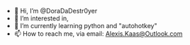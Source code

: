 - 👋 Hi, I’m @DoraDaDestr0yer
- 👀 I’m interested in, 
- 🌱 I’m currently learning python and "autohotkey"
- 📫 How to reach me, via email: Alexis.Kaas@Outlook.com

<!---
DoraDaDestr0yer/DoraDaDestr0yer is a ✨ special ✨ repository because its `README.md` (this file) appears on your GitHub profile.
You can click the Preview link to take a look at your changes.
--->
